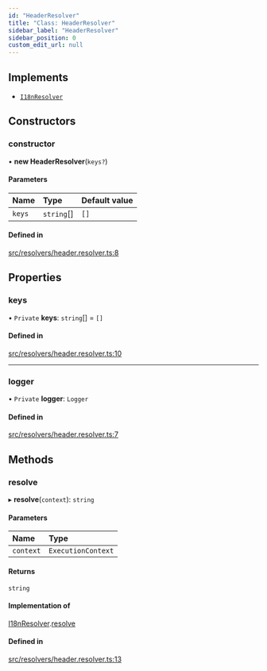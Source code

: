 ```yaml
---
id: "HeaderResolver"
title: "Class: HeaderResolver"
sidebar_label: "HeaderResolver"
sidebar_position: 0
custom_edit_url: null
---
```


## Implements

- [`I18nResolver`](../interfaces/I18nResolver.md)

## Constructors

### constructor

• **new HeaderResolver**(`keys?`)

#### Parameters

| Name | Type | Default value |
| :------ | :------ | :------ |
| `keys` | `string`[] | `[]` |

#### Defined in

[src/resolvers/header.resolver.ts:8](https://github.com/toonvanstrijp/nestjs-i18n/blob/085d31c/src/resolvers/header.resolver.ts#L8)

## Properties

### keys

• `Private` **keys**: `string`[] = `[]`

#### Defined in

[src/resolvers/header.resolver.ts:10](https://github.com/toonvanstrijp/nestjs-i18n/blob/085d31c/src/resolvers/header.resolver.ts#L10)

___

### logger

• `Private` **logger**: `Logger`

#### Defined in

[src/resolvers/header.resolver.ts:7](https://github.com/toonvanstrijp/nestjs-i18n/blob/085d31c/src/resolvers/header.resolver.ts#L7)

## Methods

### resolve

▸ **resolve**(`context`): `string`

#### Parameters

| Name | Type |
| :------ | :------ |
| `context` | `ExecutionContext` |

#### Returns

`string`

#### Implementation of

[I18nResolver](../interfaces/I18nResolver.md).[resolve](../interfaces/I18nResolver.md#resolve)

#### Defined in

[src/resolvers/header.resolver.ts:13](https://github.com/toonvanstrijp/nestjs-i18n/blob/085d31c/src/resolvers/header.resolver.ts#L13)
